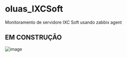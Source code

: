 # oluas_IXCSoft

Monitoramento de servidore IXC Soft usando zabbix agent

## EM CONSTRUÇÃO

![image](https://user-images.githubusercontent.com/23584038/129078696-fe023c33-fe2d-42f1-8106-205dc8c118bb.png)
